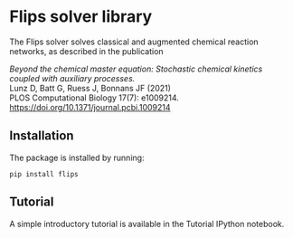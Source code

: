 # Flips solver library

The Flips solver solves classical and augmented chemical reaction networks, as described in the publication

*Beyond the chemical master equation: Stochastic chemical kinetics coupled with auxiliary processes.*  
Lunz D, Batt G, Ruess J, Bonnans JF (2021)  
PLOS Computational Biology 17(7): e1009214.  
https://doi.org/10.1371/journal.pcbi.1009214

## Installation

The package is installed by running:

    pip install flips

## Tutorial

A simple introductory tutorial is available in the Tutorial IPython notebook.